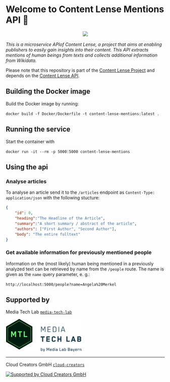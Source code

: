 # Welcome to Content Lense Mentions API 👋

<p align="center">
  <img src="https://user-images.githubusercontent.com/15559708/195378979-701254fa-ada7-41d4-abc7-494a40207a6d.png" />
</p>

_This is a microservice APIof Content Lense, a project that aims at enabling publishers to easily gain insights into their content._
_This API extracts mentions of human beings from texts and collects additional information from Wikidata._

Please note that this repository is part of the [Content Lense Project](https://github.com/content-lense) and depends on the [Content Lense API](https://github.com/content-lense/content-lense-api).


## Building the Docker image

Build the Docker image by running:

`docker build -f Docker/Dockerfile -t content-lense-mentions:latest .`

## Running the service

Start the container with

`docker run -it --rm -p 5000:5000 content-lense-mentions`

## Using the api

### Analyse articles

To analyse an article send it to the `/articles` endpoint as `Content-Type: application/json` with the following stucture:

```json
{
    "id": 0, 
    "heading":"The Headline of the Article",
    "summary":"A short summary / abstract of the article",
    "authors": ["First Author", "Second Author"],
    "body": "The entire fulltext"
}
```

### Get available information for previously mentioned people

Information on the (most likely) human being mentioned in a previously analyzed text can be retrieved by name from the `/people` route. The name is given as the `name` query parameter, e. g.:

`http://localhost:5000/people?name=Angela%20Merkel`




## Supported by

Media Tech Lab [`media-tech-lab`](https://github.com/media-tech-lab)

<a href="https://www.media-lab.de/en/programs/media-tech-lab">
    <img src="https://raw.githubusercontent.com/media-tech-lab/.github/main/assets/mtl-powered-by.png" width="240" title="Media Tech Lab powered by logo">
</a>

---

Cloud Creators GmbH [`cloud-creators`](https://cloud-creators.de)


<a href="https://cloud-creators.de">
    <img src="https://cloud-creators.de/assets/images/cc-logo.svg" width="240" title="Supported by Cloud Creators GmbH">
</a>
